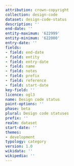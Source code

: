```yaml
---
attribution: crown-copyright
collection: design-code
dataset: design-code-status
description: ''
end-date: ''
entity-maximum: '622999'
entity-minimum: '622000'
entry-date: ''
fields:
- field: end-date
- field: entity
- field: entry-date
- field: name
- field: notes
- field: prefix
- field: reference
- field: start-date
key-field: ''
licence: ogl3
name: Design code status
paint-options: ''
phase: beta
plural: Design code statuses
prefix: ''
realm: dataset
start-date: ''
themes:
- development
typology: category
version: 1.0
wikidata: ''
wikipedia: ''
---
```

